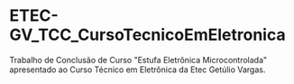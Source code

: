 # ETEC-GV_TCC_CursoTecnicoEmEletronica
Trabalho de Conclusão de Curso "Estufa Eletrônica Microcontrolada" apresentado ao Curso Técnico em  Eletrônica da Etec Getúlio Vargas.
